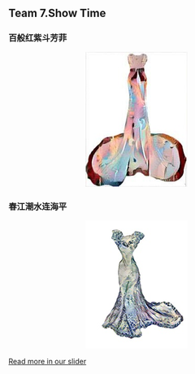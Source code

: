 ## Team 7.Show Time

### 百般红紫斗芳菲

<p align="center">
    <img src="show1.jpg" width="200"\>
</p>

### 春江潮水连海平

<p align="center">
    <img src="show2.jpg" width="200"\>
</p>

[Read more in our slider](T7.pdf)